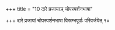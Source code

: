 +++
title = "10 दारे प्रजायाञ् चोपस्पर्शनभाषा"

+++
दारे प्रजायां चोपस्पर्शनभाषा विस्रम्भपूर्वाः परिवर्जयेत् १०